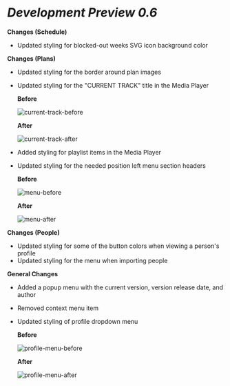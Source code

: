 # ***Development Preview 0.6***

**Changes (Schedule)**
- Updated styling for blocked-out weeks SVG icon background color

**Changes (Plans)**
- Updated styling for the border around plan images
- Updated styling for the "CURRENT TRACK" title in the Media Player

  **Before**

  ![current-track-before](https://github.com/jacobmrtn/pco-dark-mode-updates/assets/135056345/c766202e-f576-45c5-b3b5-0c850fd9d639)

  **After**

  ![current-track-after](https://github.com/jacobmrtn/pco-dark-mode-updates/assets/135056345/edbe8464-b5bb-4e43-8c09-3b3959cb8aaf)


  
- Added styling for playlist items in the Media Player
- Updated styling for the needed position left menu section headers

  **Before**
  
  ![menu-before](https://github.com/jacobmrtn/pco-dark-mode-updates/assets/135056345/2d53f7cf-3848-4ead-8576-fa53cb4c9592)


  **After**

  ![menu-after](https://github.com/jacobmrtn/pco-dark-mode-updates/assets/135056345/978171bd-c7be-439a-9f5e-2a9c4864f2b9)


 

**Changes (People)**
- Updated styling for some of the button colors when viewing a person's profile
- Updated styling for the menu when importing people

**General Changes**
- Added a popup menu with the current version, version release date, and author 
- Removed context menu item
- Updated styling of profile dropdown menu

  **Before**

  ![profile-menu-before](https://github.com/jacobmrtn/pco-dark-mode-updates/assets/135056345/d0c4547a-6bbe-4b66-83ef-edb1aefd59fa)


  **After**

  ![profile-menu-after](https://github.com/jacobmrtn/pco-dark-mode-updates/assets/135056345/736fec26-ce4a-43e4-a01b-dd58489a7a01)


